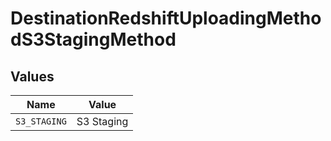 # DestinationRedshiftUploadingMethodS3StagingMethod


## Values

| Name         | Value        |
| ------------ | ------------ |
| `S3_STAGING` | S3 Staging   |